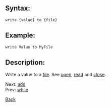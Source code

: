## Syntax:
`write {value} to {file}`

## Example:
`write Value to MyFile`

## Description:
Write a value to a [file](file.md). See [open](open.md), [read](read.md) and [close](close.md).

Next: [add](add.md)  
Prev: [while](while.md)

[Back](../../README.md)
